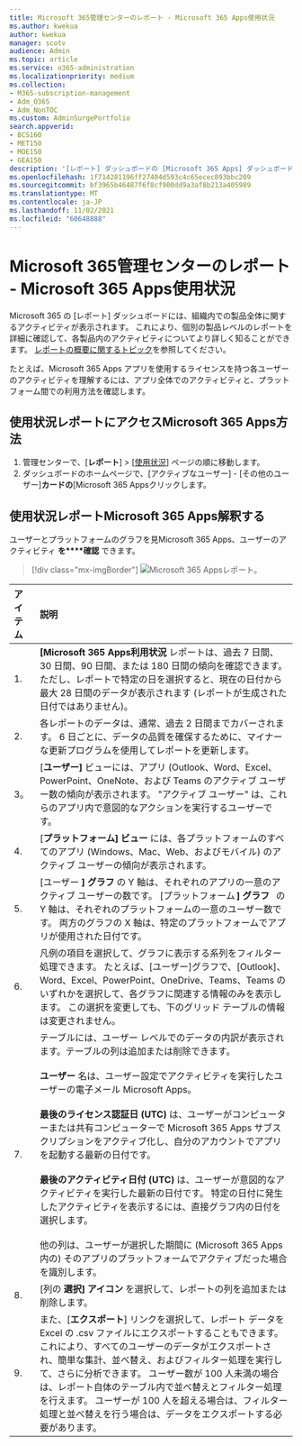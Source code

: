 ```yaml
---
title: Microsoft 365管理センターのレポート - Microsoft 365 Apps使用状況
ms.author: kwekua
author: kwekua
manager: scotv
audience: Admin
ms.topic: article
ms.service: o365-administration
ms.localizationpriority: medium
ms.collection:
- M365-subscription-management
- Adm_O365
- Adm_NonTOC
ms.custom: AdminSurgePortfolio
search.appverid:
- BCS160
- MET150
- MOE150
- GEA150
description: '[レポート] ダッシュボードの [Microsoft 365 Apps] ダッシュボードを使用して使用状況レポートMicrosoft 365を取得する方法についてMicrosoft 365 管理センター。'
ms.openlocfilehash: 1f714281196ff27404d593c4c65ecec893bbc209
ms.sourcegitcommit: bf3965b46487f6f8cf900dd9a3af8b213a405989
ms.translationtype: MT
ms.contentlocale: ja-JP
ms.lasthandoff: 11/02/2021
ms.locfileid: "60648888"
---
```

# <a name="microsoft-365-reports-in-the-admin-center---microsoft-365-apps-usage"></a>Microsoft 365管理センターのレポート - Microsoft 365 Apps使用状況

Microsoft 365 の [レポート] ダッシュボードには、組織内での製品全体に関するアクティビティが表示されます。 これにより、個別の製品レベルのレポートを詳細に確認して、各製品内のアクティビティについてより詳しく知ることができます。 [レポートの概要に関するトピック](activity-reports.md)を参照してください。

 たとえば、Microsoft 365 Apps アプリを使用するライセンスを持つ各ユーザーのアクティビティを理解するには、アプリ全体でのアクティビティと、プラットフォーム間での利用方法を確認します。

## <a name="how-to-get-to-the-microsoft-365-apps-usage-report"></a>使用状況レポートにアクセスMicrosoft 365 Apps方法

1. 管理センターで、[**レポート**] \> [<a href="https://go.microsoft.com/fwlink/p/?linkid=2074756" target="_blank">使用状況</a>] ページの順に移動します。 
2. ダッシュボードのホームページで、[アクティブなユーザー] - [その他のユーザー]**カードの**[Microsoft 365 Appsクリックします。

## <a name="interpret-the-microsoft-365-apps-usage-report"></a>使用状況レポートMicrosoft 365 Apps解釈する

ユーザーとプラットフォームのグラフを見Microsoft 365 Apps、ユーザーのアクティビティ **を****確認** できます。

> [!div class="mx-imgBorder"]
> ![Microsoft 365 Appsレポート。](../../media/0bcf67e6-a6e4-4109-a215-369f9f20ad84.png)

|アイテム|説明|
 |:-----|:-----|
 |1. <br/> |**[Microsoft 365 Apps利用状況** レポートは、過去 7 日間、30 日間、90 日間、または 180 日間の傾向を確認できます。 ただし、レポートで特定の日を選択すると、現在の日付から最大 28 日間のデータが表示されます (レポートが生成された日付ではありません)。 <br/> |
 |2. <br/> |各レポートのデータは、通常、過去 2 日間までカバーされます。 6 日ごとに、データの品質を確保するために、マイナーな更新プログラムを使用してレポートを更新します。 <br/> |
 |3。 <br/> |[**ユーザー]** ビューには、アプリ (Outlook、Word、Excel、PowerPoint、OneNote、および Teams のアクティブ ユーザー数の傾向が表示されます。 "アクティブ ユーザー" は、これらのアプリ内で意図的なアクションを実行するユーザーです。 <br/> |
 |4. <br/> |[**プラットフォーム] ビュー** には、各プラットフォームのすべてのアプリ (Windows、Mac、Web、およびモバイル) のアクティブ ユーザーの傾向が表示されます。 <br/> |
 |5.<br/>|[ユーザー **] グラフ** の Y 軸は、それぞれのアプリの一意のアクティブ ユーザーの数です。 [プラットフォーム **] グラフ**   の Y 軸は、それぞれのプラットフォームの一意のユーザー数です。 両方のグラフの X 軸は、特定のプラットフォームでアプリが使用された日付です。<br/>|
 6.<br/>|凡例の項目を選択して、グラフに表示する系列をフィルター処理できます。 たとえば、[ユーザー]グラフで、[Outlook]、Word、Excel、PowerPoint、OneDrive、Teams、Teams のいずれかを選択して、各グラフに関連する情報のみを表示します。 この選択を変更しても、下のグリッド テーブルの情報は変更されません。|
 |7.<br/>|テーブルには、ユーザー レベルでのデータの内訳が表示されます。テーブルの列は追加または削除できます。  <br/><br/>**ユーザー** 名は、ユーザー設定でアクティビティを実行したユーザーの電子メール Microsoft Apps。<br><br/>**最後のライセンス認証日 (UTC)** は、ユーザーがコンピューターまたは共有コンピューターで Microsoft 365 Apps サブスクリプションをアクティブ化し、自分のアカウントでアプリを起動する最新の日付です。 <br/><br/>**最後のアクティビティ日付 (UTC)** は、ユーザーが意図的なアクティビティを実行した最新の日付です。 特定の日付に発生したアクティビティを表示するには、直接グラフ内の日付を選択します。<br/><br/>他の列は、ユーザーが選択した期間に (Microsoft 365 Apps 内の) そのアプリのプラットフォームでアクティブだった場合を識別します。 |
 |8.<br/>|[列の **選択] アイコン** を選択して、レポートの列を追加または削除します。|
 |9.<br/>|また、[**エクスポート**] リンクを選択して、レポート データを Excel の .csv ファイルにエクスポートすることもできます。 これにより、すべてのユーザーのデータがエクスポートされ、簡単な集計、並べ替え、およびフィルター処理を実行して、さらに分析できます。 ユーザー数が 100 人未満の場合は、レポート自体のテーブル内で並べ替えとフィルター処理を行えます。 ユーザーが 100 人を超える場合は、フィルター処理と並べ替えを行う場合は、データをエクスポートする必要があります。|
